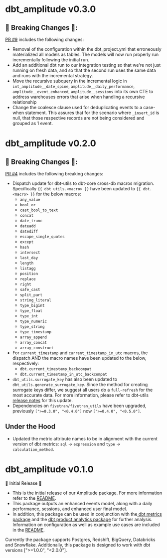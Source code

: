 # dbt_amplitude v0.3.0
## 🚨 Breaking Changes 🚨:
[PR #9](https://github.com/fivetran/dbt_amplitude/pull/9) includes the following changes:
- Removal of the configuration within the dbt_project.yml that erroneously materialized all models as tables. The models will now run properly run incrementally following the initial run.
- Add an additional dbt run to our integration testing so that we're not just running on fresh data, and so that the second run uses the same data and runs with the incremental strategy. 
- Move the recursive subquery in the incremental logic in `int_amplitude__date_spine`, `amplitude__daily_performance`, `amplitude__event_enhanced`, `amplitude__sessions` into its own CTE to address warehouses errors that arise when handling a recursive relationship
- Change the coalesce clause used for deduplicating events to a case-when statement. This assures that for the scenario where `_insert_id` is null, that those respective records are not being considered and grouped as 1 event.

# dbt_amplitude v0.2.0

## 🚨 Breaking Changes 🚨:
[PR #4](https://github.com/fivetran/dbt_amplitude/pull/4) includes the following breaking changes:
- Dispatch update for dbt-utils to dbt-core cross-db macros migration. Specifically `{{ dbt_utils.<macro> }}` have been updated to `{{ dbt.<macro> }}` for the below macros:
    - `any_value`
    - `bool_or`
    - `cast_bool_to_text`
    - `concat`
    - `date_trunc`
    - `dateadd`
    - `datediff`
    - `escape_single_quotes`
    - `except`
    - `hash`
    - `intersect`
    - `last_day`
    - `length`
    - `listagg`
    - `position`
    - `replace`
    - `right`
    - `safe_cast`
    - `split_part`
    - `string_literal`
    - `type_bigint`
    - `type_float`
    - `type_int`
    - `type_numeric`
    - `type_string`
    - `type_timestamp`
    - `array_append`
    - `array_concat`
    - `array_construct`
- For `current_timestamp` and `current_timestamp_in_utc` macros, the dispatch AND the macro names have been updated to the below, respectively:
    - `dbt.current_timestamp_backcompat`
    - `dbt.current_timestamp_in_utc_backcompat`
- `dbt_utils.surrogate_key` has also been updated to `dbt_utils.generate_surrogate_key`. Since the method for creating surrogate keys differ, we suggest all users do a `full-refresh` for the most accurate data. For more information, please refer to dbt-utils [release notes](https://github.com/dbt-labs/dbt-utils/releases) for this update.
- Dependencies on `fivetran/fivetran_utils` have been upgraded, previously `[">=0.3.0", "<0.4.0"]` now `[">=0.4.0", "<0.5.0"]`.

## Under the Hood
- Updated the metric attribute names to be in alignment with the current version of dbt metrics: `sql` -> `expression` and `type` -> `calculation_method`.
# dbt_amplitude v0.1.0
🎉 Initial Release 🎉
- This is the initial release of our Amplitude package. For more information refer to the [README](https://github.com/fivetran/dbt_amplitude/blob/main/README.md).
- This package outputs an enhanced events model, along with a daily performance, sessions, and enhanced user final model. 
- In addition, this package can be used in conjunction with the[ dbt metrics package](https://github.com/dbt-labs/dbt_metrics) and the [dbt product analytics package](https://github.com/mjirv/dbt_product_analytics) for further analysis. Information on configuration as well as example use cases are included in the [README](https://github.com/fivetran/dbt_amplitude/blob/main/README.md).

Currently the package supports Postgres, Redshift, BigQuery, Databricks and Snowflake. Additionally, this package is designed to work with dbt versions [">=1.0.0", "<2.0.0"].